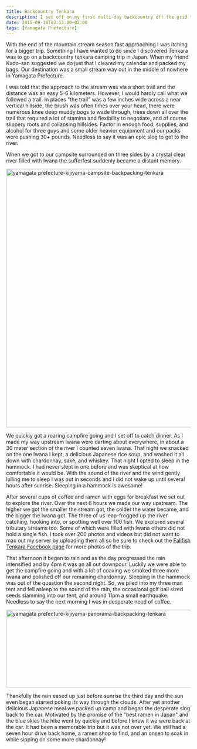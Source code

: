 ```yaml
---
title: Backcountry Tenkara
description: I set off on my first multi-day backcountry off the grid tenkara trip deep in the wild lands of Yamagata Prefecture... 
date: 2015-09-18T03:13:00+02:00
tags: [Yamagata Prefecture]
---
```

<div class=“text-lg m-2”>
<p class="mb-2">With the end of the mountain stream season fast approaching I was itching for a bigger trip. Something I have wanted to do since I discovered Tenkara was to go on a backcountry tenkara camping trip in Japan. When my friend Kado-san suggested we do just that I cleared my calendar and packed my bags. Our destination was a small stream way out in the middle of nowhere in Yamagata Prefecture.</p>



<p class="mt-2 mb-2">I was told that the approach to the stream was via a short trail and the distance was an easy 5-6 kilometers. However, I would hardly call what we followed a trail. In places "the trail" was a few inches wide across a near vertical hillside, the brush was often times over your head, there were numerous knee deep muddy bogs to wade through, trees down all over the trail that required a lot of stamina and flexibility to negotiate, and of course slippery roots and collapsing hillsides. Factor in enough food, supplies, and alcohol for three guys and some older heavier equipment and our packs were pushing 30+ pounds. Needless to say it was an epic slog to get to the river.</p>



<p class="mt-2 mb-2">When we got to our campsite surrounded on three sides by a crystal clear river filled with Iwana the sufferfest suddenly became a distant memory.</p>

<a href="http://104.248.67.90/wp-content/uploads/2015/09/yamagata-prefecture-kijiyama-campsite-backpacking-tenkara.jpg"><img class="size-large wp-image-1940 aligncenter" src="http://104.248.67.90/wp-content/uploads/2015/09/yamagata-prefecture-kijiyama-campsite-backpacking-tenkara-1024x768.jpg" alt="yamagata prefecture-kijiyama-campsite-backpacking-tenkara" width="940" height="705" /></a>

<p class="mt-2 mb-2">We quickly got a roaring campfire going and I set off to catch dinner. As I made my way upstream Iwana were darting about everywhere, in about a 30 meter section of the river I counted seven Iwana. That night we snacked on the one Iwana I kept, a delicious Japanese rice soup, and washed it all down with chardonnay, sake, and whiskey. That night I opted to sleep in the hammock. I had never slept in one before and was skeptical at how comfortable it would be. With the sound of the river and the wind gently lulling me to sleep I was out in seconds and I did not wake up until several hours after sunrise. Sleeping in a hammock is awesome!</p>



<p class="mt-2 mb-2">After several cups of coffee and ramen with eggs for breakfast we set out to explore the river. Over the next 6 hours we made our way upstream. The higher we got the smaller the stream got, the colder the water became, and the bigger the Iwana got. The three of us leap-frogged up the river catching, hooking into, or spotting well over 100 fish. We explored several tributary streams too. Some of which were filled with Iwana others did not hold a single fish. I took over 200 photos and videos but did not want to max out my server by uploading them all so be sure to check out the <a href="https://www.facebook.com/media/set/?set=a.416315841905809.1073741829.355562167981177&amp;type=1&amp;l=87a7f3d2d2" target="_blank" rel="noopener noreferrer">Fallfish Tenkara Facebook page</a> for more photos of the trip.</p>



<p class="mt-2 mb-2">That afternoon it began to rain and as the day progressed the rain intensified and by 4pm it was an all out downpour. Luckily we were able to get the campfire going and with a lot of coaxing we smoked three more Iwana and polished off our remaining chardonnay. Sleeping in the hammock was out of the question the second night. So, we piled into my three man tent and fell asleep to the sound of the rain, the occasional golf ball sized seeds slamming into our tent, and around 11pm a small earthquake. Needless to say the next morning I was in desperate need of coffee.</p>



<a href="http://104.248.67.90/wp-content/uploads/2015/09/yamagata-prefecture-kijiyama-panorama-backpacking-tenkara.jpg"><img class="size-large wp-image-1950 aligncenter" src="http://104.248.67.90/wp-content/uploads/2015/09/yamagata-prefecture-kijiyama-panorama-backpacking-tenkara-1024x231.jpg" alt="yamagata prefecture-kijiyama-panorama-backpacking-tenkara" width="940" height="212" /></a>

<p class="mt-2 mb-2">Thankfully the rain eased up just before sunrise the third day and the sun even began started poking its way through the clouds. After yet another delicious Japanese meal we packed up camp and began the desperate slog back to the car. Motivated by the promise of the "best ramen in Japan" and the blue skies the hike went by quickly and before I knew it we were back at the car. It had been a memorable trip but it was not over yet. We still had a seven hour drive back home, a ramen shop to find, and an onsen to soak in while sipping on some more chardonnay!</p>

<img class="w-8/12 rounded-lg shadow-lg mx-auto" src="" alt="" />
</div>